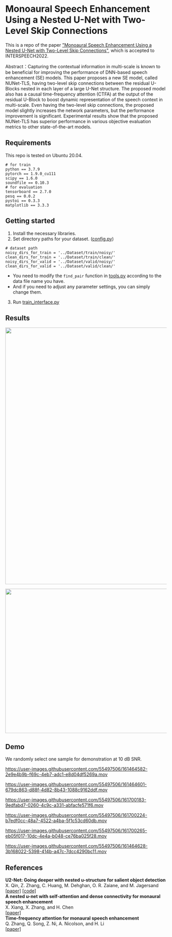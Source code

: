 # **Monoaural Speech Enhancement Using a Nested U-Net with Two-Level Skip Connections**   
   
This is a repo of the paper ["Monoaural Speech Enhancement Using a Nested U-Net with Two-Level Skip Connections"](https://www.isca-speech.org/archive/pdfs/interspeech_2022/hwang22b_interspeech.pdf), which is accepted to INTERSPEECH2022.   

Abstract：Capturing the contextual information in multi-scale is known to be beneficial for improving the performance of DNN-based speech enhancement (SE) models. This paper proposes a new SE model, called NUNet-TLS, having two-level skip connections between the residual U-Blocks nested in each layer of a large U-Net structure. The proposed model also has a causal time-frequency attention (CTFA) at the output of the residual U-Block to boost dynamic representation of the speech context in multi-scale. Even having the two-level skip connections, the proposed model slightly increases the network parameters, but the performance improvement is significant. Experimental results show that the proposed NUNet-TLS has superior performance in various objective evaluation metrics to other state-of-the-art models.     


## Requirements 
This repo is tested on Ubuntu 20.04.   
```
# for train
python == 3.7.9   
pytorch == 1.9.0_cu111   
scipy == 1.6.0      
soundfile == 0.10.3  
# for evaluation
tensorboard == 2.7.0   
pesq == 0.0.2       
pystoi == 0.3.3       
matplotlib == 3.3.3      
```   


## Getting started    
1. Install the necessary libraries.   
2. Set directory paths for your dataset. ([config.py](https://github.com/seorim0/NUNet-TLS/blob/main/config.py)) 
```   
# dataset path
noisy_dirs_for_train = '../Dataset/train/noisy/'   
clean_dirs_for_train = '../Dataset/train/clean/'   
noisy_dirs_for_valid = '../Dataset/valid/noisy/'   
clean_dirs_for_valid = '../Dataset/valid/clean/'   
```   
* You need to modify the `find_pair` function in [tools.py](https://github.com/seorim0/NUNet-TLS/blob/main/tools.py) according to the data file name you have.        
* And if you need to adjust any parameter settings, you can simply change them.   
3. Run [train_interface.py](https://github.com/seorim0/NUNet-TLS/blob/main/train_interface.py)   


## Results   
<p align="center"><img src="https://user-images.githubusercontent.com/55497506/161367052-fa063e0b-9be5-4492-b85c-3ff28e76f6ec.PNG"  width="750" height="800"/></p>   
<p align="center"><img src="https://user-images.githubusercontent.com/55497506/161367285-d8c93e53-bef4-43ea-9cfd-734e7c0988aa.PNG"  width="750" height="450"/></p>   


## Demo
We randomly select one sample for demonstration at 10 dB SNR.   
   
https://user-images.githubusercontent.com/55497506/161464582-2e9e4b9b-f69c-4eb7-adc1-e8d04df5269a.mov   
   
https://user-images.githubusercontent.com/55497506/161464601-679dc863-d88f-4d82-8b43-1088c9162ddf.mov   
   
https://user-images.githubusercontent.com/55497506/161700183-9edfabd7-0260-4c9c-a331-abfacfe571f6.mov   
   
https://user-images.githubusercontent.com/55497506/161700224-b7edf0cc-48a7-4522-a4ba-5f1c53cd60db.mov   
   
https://user-images.githubusercontent.com/55497506/161700265-eb05f017-10dc-4e4a-b048-ce76ba025f28.mov   
   
https://user-images.githubusercontent.com/55497506/161464628-3b168022-5398-414b-a47c-7dcc4290bc11.mov   

 
## References   
**U2-Net: Going deeper with nested u-structure for salient object detection**   
X. Qin, Z. Zhang, C. Huang, M. Dehghan, O. R. Zaiane, and M. Jagersand   
[[paper]](https://www.sciencedirect.com/science/article/pii/S0031320320302077)  [[code]](https://github.com/xuebinqin/U-2-Net)   
**A nested u-net with self-attention and dense connectivity for monaural speech enhancement**   
X. Xiang, X. Zhang, and H. Chen      
[[paper]](https://ieeexplore.ieee.org/abstract/document/9616439)  
**Time-frequency attention for monaural speech enhancement**   
Q. Zhang, Q. Song, Z. Ni, A. Nicolson, and H. Li  
[[paper]](https://arxiv.org/abs/2111.07518)  
